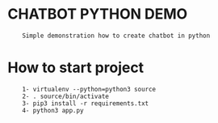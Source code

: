 # CHATBOT PYTHON DEMO

```
    Simple demonstration how to create chatbot in python
```


# How to start project
```
    1- virtualenv --python=python3 source
    2- . source/bin/activate
    3- pip3 install -r requirements.txt
    4- python3 app.py
```

